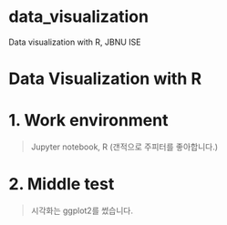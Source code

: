# data_visualization
Data visualization with R, JBNU ISE

Data Visualization with R
================================

# 1. Work environment
> Jupyter notebook, R (갠적으로 주피터를 좋아합니다.)

# 2. Middle test
> 시각화는 ggplot2를 썼습니다. 
